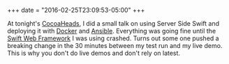 +++
date = "2016-02-25T23:09:53-05:00"
+++

At tonight's [CocoaHeads](http://www.meetup.com/nscoderrtp/events/228529909/), I did a small talk on using Server Side Swift and deploying it with [Docker](https://www.docker.com) and [Ansible](https://www.ansible.com). Everything was going fine until the [Swift Web Framework](https://github.com/qutheory/vapor) I was using crashed. Turns out some one pushed a breaking change in the 30 minutes between my test run and my live demo. This is why you don't do live demos and don't rely on latest.
